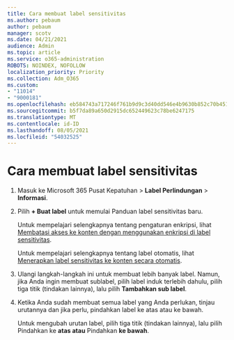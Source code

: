 ```yaml
---
title: Cara membuat label sensitivitas
ms.author: pebaum
author: pebaum
manager: scotv
ms.date: 04/21/2021
audience: Admin
ms.topic: article
ms.service: o365-administration
ROBOTS: NOINDEX, NOFOLLOW
localization_priority: Priority
ms.collection: Adm_O365
ms.custom:
- "11014"
- "9000181"
ms.openlocfilehash: eb584743a717246f761b9d9c3d40dd546e4b9630b852c70b45165edcc29e5859
ms.sourcegitcommit: b5f7da89a650d2915dc652449623c78be6247175
ms.translationtype: MT
ms.contentlocale: id-ID
ms.lasthandoff: 08/05/2021
ms.locfileid: "54032525"
---
```

# <a name="how-to-create-a-sensitivity-label"></a>Cara membuat label sensitivitas

1. Masuk ke Microsoft 365 Pusat Kepatuhan > **Label Perlindungan**  >  **Informasi**.

1. Pilih **+ Buat label** untuk memulai Panduan label sensitivitas baru.

    Untuk mempelajari selengkapnya tentang pengaturan enkripsi, lihat [Membatasi akses ke konten dengan menggunakan enkripsi di label sensitivitas](https://go.microsoft.com/fwlink/?linkid=2106331).

    Untuk mempelajari selengkapnya tentang label otomatis, lihat [Menerapkan label sensitivitas ke konten secara otomatis](https://go.microsoft.com/fwlink/?linkid=2105837).

1. Ulangi langkah-langkah ini untuk membuat lebih banyak label. Namun, jika Anda ingin membuat sublabel, pilih label induk terlebih dahulu, pilih tiga titik (tindakan lainnya), lalu pilih **Tambahkan sub label**.

1. Ketika Anda sudah membuat semua label yang Anda perlukan, tinjau urutannya dan jika perlu, pindahkan label ke atas atau ke bawah. 
    
    Untuk mengubah urutan label, pilih tiga titik (tindakan lainnya), lalu pilih Pindahkan ke **atas atau** Pindahkan **ke bawah**.
